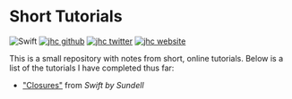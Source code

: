 # Short Tutorials

![Swift](https://img.shields.io/badge/Swift-Tutorials-FA7343.svg?style=flat&logo=swift)
[![jhc github](https://img.shields.io/badge/GitHub-jhrcook-181717.svg?style=flat&logo=github)](https://github.com/jhrcook)
[![jhc twitter](https://img.shields.io/badge/Twitter-@JoshDoesA-00aced.svg?style=flat&logo=twitter)](https://twitter.com/JoshDoesa)
[![jhc website](https://img.shields.io/badge/Website-Joshua_Cook-5087B2.svg?style=flat&logo=telegram)](https://joshuacook.netlify.com)

This is a small repository with notes from short, online tutorials.
Below is a list of the tutorials I have completed thus far:

* ["Closures"](https://www.swiftbysundell.com/basics/closures/) from *Swift by Sundell*
